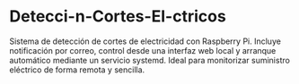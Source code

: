 # Detecci-n-Cortes-El-ctricos
Sistema de detección de cortes de electricidad con Raspberry Pi. Incluye notificación por correo, control desde una interfaz web local y arranque automático mediante un servicio systemd. Ideal para monitorizar suministro eléctrico de forma remota y sencilla.
